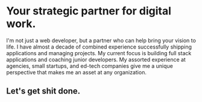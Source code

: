 # Your strategic partner for digital work.

I'm not just a web developer, but a partner who can help bring your vision to life. I have almost a decade of combined experience successfully shipping applications and managing projects. My current focus is building full stack applications and coaching junior developers. My assorted experience at agencies, small startups, and ed-tech companies give me a unique perspective that makes me an asset at any organization.

## Let's get shit done.
